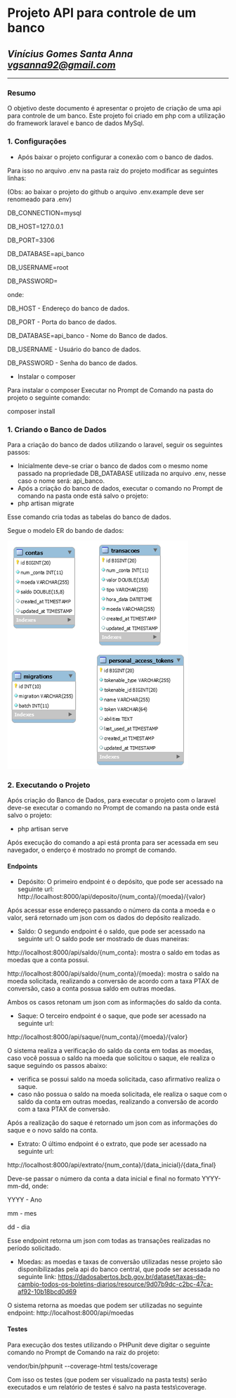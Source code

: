 # **Projeto API para controle de um banco**
## *Vinícius Gomes Santa Anna vgsanna92@gmail.com*

--------------

### Resumo
O objetivo deste documento é apresentar o projeto de criação de uma api para controle de um banco.
Este projeto foi criado em php com a utilização do framework laravel e banco de dados MySql.

### 1. Configurações
- Após baixar o projeto configurar a conexão com o banco de dados.

Para isso no arquivo .env na pasta raiz do projeto modificar as seguintes linhas:

(Obs: ao baixar o projeto do github o arquivo .env.example deve ser renomeado para .env)

DB_CONNECTION=mysql

DB_HOST=127.0.0.1 

DB_PORT=3306

DB_DATABASE=api_banco

DB_USERNAME=root

DB_PASSWORD=

onde:

DB_HOST - Endereço do banco de dados.

DB_PORT - Porta do banco de dados.

DB_DATABASE=api_banco - Nome do Banco de dados.

DB_USERNAME - Usuário do banco de dados.

DB_PASSWORD - Senha do banco de dados.

- Instalar o composer

Para instalar o composer Executar no Prompt de Comando na pasta do projeto o seguinte comando:

composer install

### 1. Criando o Banco de Dados
Para a criação do banco de dados utilizando o laravel, seguir os seguintes passos:

- Inicialmente deve-se criar o banco de dados com o mesmo nome passado na propriedade DB_DATABASE utilizada no arquivo .env, nesse caso o nome será: api_banco.
- Após a criação do banco de dados, executar o comando no Prompt de comando na pasta onde está salvo o projeto:
- php artisan migrate

Esse comando cria todas as tabelas do banco de dados.

Segue o modelo ER do bando de dados:

![DiagramaER](DiagramaER.png)

### 2. Executando o Projeto
Após criação do Banco de Dados, para executar o projeto com o laravel deve-se executar o comando no Prompt de comando na pasta onde está salvo o projeto:
- php artisan serve

Após execução do comando a api está pronta para ser acessada em seu navegador, o enderço é mostrado no prompt de comando.

#### Endpoints

- Depósito: O primeiro endpoint é o depósito, que pode ser acessado na seguinte url:
http://localhost:8000/api/deposito/{num_conta}/{moeda}/{valor}

Após acessar esse endereço passando o número da conta a moeda e o valor, será retornado um json com os dados do depósito realizado.

- Saldo: O segundo endpoint é o saldo, que pode ser acessado na seguinte url:
O saldo pode ser mostrado de duas maneiras:

http://localhost:8000/api/saldo/{num_conta}: mostra o saldo em todas as moedas que a conta possui.

http://localhost:8000/api/saldo/{num_conta}/{moeda}: mostra o saldo na moeda solicitada, realizando a conversão de acordo com a taxa PTAX de conversão, caso a conta possua saldo em outras moedas.

Ambos os casos retonam um json com as informações do saldo da conta.

- Saque: O terceiro endpoint é o saque, que pode ser acessado na seguinte url:

http://localhost:8000/api/saque/{num_conta}/{moeda}/{valor}

O sistema realiza a verificação do saldo da conta em todas as moedas, caso você possua o saldo na moeda que solicitou o saque, ele realiza o saque seguindo os passos abaixo:
- verifica se possui saldo na moeda solicitada, caso afirmativo realiza o saque.
- caso não possua o saldo na moeda solicitada, ele realiza o saque com o saldo da conta em outras moedas, realizando a conversão de acordo com a taxa PTAX de conversão.

Após a realização do saque é retornado um json com as informações do saque e o novo saldo na conta.

- Extrato: O último endpoint é o extrato, que pode ser acessado na seguinte url:

http://localhost:8000/api/extrato/{num_conta}/{data_inicial}/{data_final}

Deve-se passar o número da conta a data inicial e final no formato YYYY-mm-dd, onde:

YYYY - Ano

mm - mes

dd - dia

Esse endpoint retorna um json com todas as transações realizadas no período solicitado.

- Moedas: as moedas e taxas de conversão utilizadas nesse projeto são disponibilizadas pela api do banco central, que pode ser acessada no seguinte link:
https://dadosabertos.bcb.gov.br/dataset/taxas-de-cambio-todos-os-boletins-diarios/resource/9d07b9dc-c2bc-47ca-af92-10b18bcd0d69

O sistema retorna as moedas que podem ser utilizadas no seguinte endpoint:
http://localhost:8000/api/moedas


#### Testes
Para execução dos testes utilizando o PHPunit deve digitar o seguinte comando no Prompt de Comando na raiz do projeto:

vendor/bin/phpunit --coverage-html tests/coverage

Com isso os testes (que podem ser visualizado na pasta tests) serão executados e um relatório de testes é salvo na pasta tests\coverage.